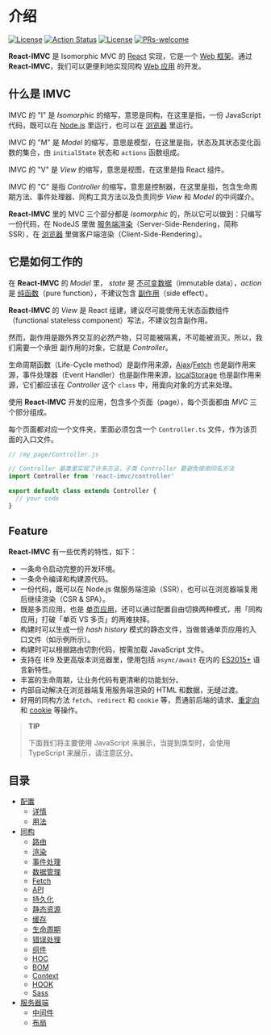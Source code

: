 # 介绍

[![License](https://img.shields.io/npm/v/react-imvc.svg)](https://www.npmjs.com/package/react-imvc)
[![Action Status](https://github.com/Front-End-Resort/react-imvc/workflows/IMVC/badge.svg)](https://github.com/Front-End-Resort/react-imvc/actions)
[![License](https://img.shields.io/badge/License-MIT-brightgreen.svg)](https://www.npmjs.com/package/react-imvc)
[![PRs-welcome](https://img.shields.io/badge/PRs-welcome-brightgreen.svg)](https://github.com/Front-End-Resort/react-imvc/pull/new/master)

**React-IMVC** 是 Isomorphic MVC 的 [React](https://reactjs.org/) 实现，它是一个 [Web 框架](https://en.wikipedia.org/wiki/Web_framework)。通过 **React-IMVC**，我们可以更便利地实现同构 [Web 应用](https://en.wikipedia.org/wiki/Web_application) 的开发。

## 什么是 IMVC

IMVC 的 "I" 是 *Isomorphic* 的缩写，意思是同构，在这里是指，一份 JavaScript 代码，既可以在 [Node.js](https://nodejs.org/zh-cn/) 里运行，也可以在 [浏览器](https://zh.wikipedia.org/zh/%E7%BD%91%E9%A1%B5%E6%B5%8F%E8%A7%88%E5%99%A8) 里运行。

IMVC 的 "M" 是 *Model* 的缩写，意思是模型，在这里是指，状态及其状态变化函数的集合，由 `initialState` 状态和 `actions` 函数组成。

IMVC 的 "V" 是 *View* 的缩写，意思是视图，在这里是指 React 组件。

IMVC 的 "C" 是指 *Controller* 的缩写，意思是控制器，在这里是指，包含生命周期方法、事件处理器、同构工具方法以及负责同步 *View* 和 *Model* 的中间媒介。

**React-IMVC** 里的 MVC 三个部分都是 *Isomorphic* 的，所以它可以做到：只编写一份代码，在 NodeJS 里做 [服务端渲染](https://zh.wikipedia.org/wiki/%E6%9C%8D%E5%8A%A1%E5%99%A8%E7%AB%AF%E6%B8%B2%E6%9F%93)（Server-Side-Rendering，简称 SSR），在 [浏览器](https://zh.wikipedia.org/zh/%E7%BD%91%E9%A1%B5%E6%B5%8F%E8%A7%88%E5%99%A8) 里做客户端渲染（Client-Side-Rendering）。

## 它是如何工作的

在 **React-IMVC** 的 *Model* 里， *state* 是 [不可变数据](https://redux.js.org/faq/immutable-data/)（immutable data），*action* 是 [纯函数](https://en.wikipedia.org/wiki/Pure_function)（pure function），不建议包含 [副作用](https://en.wikipedia.org/wiki/Side_effect)（side effect）。

**React-IMVC** 的 *View* 是 React 组建，建议尽可能使用无状态函数组件（functional stateless component）写法，不建议包含副作用。

然而，副作用是跟外界交互的必然产物，只可能被隔离，不可能被消灭。所以，我们需要一个承担 副作用的对象，它就是 *Controller*。

生命周期函数（Life-Cycle method）是副作用来源，[Ajax](https://zh.wikipedia.org/wiki/AJAX)/[Fetch](https://developer.mozilla.org/zh-CN/docs/Web/API/Fetch_API/Using_Fetch) 也是副作用来源，事件处理器（Event Handler）也是副作用来源，[localStorage](https://developer.mozilla.org/zh-CN/docs/Web/API/Window/localStorage) 也是副作用来源，它们都应该在 *Controller* 这个 `class` 中，用面向对象的方式来处理。

使用 **React-IMVC** 开发的应用，包含多个页面（page），每个页面都由 *MVC* 三个部分组成。

每个页面都对应一个文件夹，里面必须包含一个 `Controller.ts` 文件，作为该页面的入口文件。

```javascript
// /my_page/Controller.js

// Controller 基类里实现了许多方法，子类 Controller 要避免使用同名方法
import Controller from 'react-imvc/controller'

export default class extends Controller {
  // your code
}
```

## Feature

**React-IMVC** 有一些优秀的特性，如下：

- 一条命令启动完整的开发环境。
- 一条命令编译和构建源代码。
- 一份代码，既可以在 Node.js 做服务端渲染（SSR），也可以在浏览器端复用后继续渲染（CSR & SPA）。
- 既是多页应用，也是 [单页应用](https://zh.wikipedia.org/wiki/%E5%8D%95%E9%A1%B5%E5%BA%94%E7%94%A8)，还可以通过配置自由切换两种模式，用「同构应用」打破「单页 VS 多页」的两难抉择。
- 构建时可以生成一份 *hash history* 模式的静态文件，当做普通单页应用的入口文件（如示例所示）。
- 构建时可以根据路由切割代码，按需加载 JavaScript 文件。
- 支持在 IE9 及更高版本浏览器里，使用包括 `async/await` 在内的 [ES2015+](http://www.ecma-international.org/ecma-262/6.0/) 语言新特性。
- 丰富的生命周期，让业务代码有更清晰的功能划分。
- 内部自动解决在浏览器端复用服务端渲染的 HTML 和数据，无缝过渡。
- 好用的同构方法 `fetch`、`redirect` 和 `cookie` 等，贯通前后端的请求、[重定向](https://en.wikipedia.org/wiki/Wikipedia:Redirect) 和 [cookie](https://zh.wikipedia.org/zh-hans/Cookie) 等操作。

> <b>TIP</b>
>
> 下面我们将主要使用 JavaScript 来展示，当提到类型时，会使用 TypeScript 来展示，请注意区分。

## 目录

+ [配置](./Config/README.md)
  + [详情](./Config/detail.md)
  + [用法](./Config/usage.md)
+ [同构](./Isomorphic/README.md)
  + [路由](./Isomorphic/route.md)
  + [渲染](./Isomorphic/render.md)
  + [事件处理](./Isomorphic/event-handle.md)
  + [数据管理](./Isomorphic/data-manage.md)
  + [Fetch](./Isomorphic/data-fetch.md)
  + [API](./Isomorphic/api.md)
  + [持久化](./Isomorphic/persistence.md)
  + [静态资源](./Isomorphic/static-file.md)
  + [缓存](./Isomorphic/cache.md)
  + [生命周期](./Isomorphic/life-circle.md)
  + [错误处理](./Isomorphic/error-handle.md)
  + [组件](./Isomorphic/components.md)
  + [HOC](./Isomorphic/hoc.md)
  + [BOM](./Isomorphic/bom.md)
  + [Context](./Isomorphic/context.md)
  + [HOOK](./Isomorphic/hooks.md)
  + [Sass](./Isomorphic/sass.md)
+ [服务器端](./Server/README.md)
  + [中间件](./Server/middleware.md)
  + [布局](./Server/layout.md)